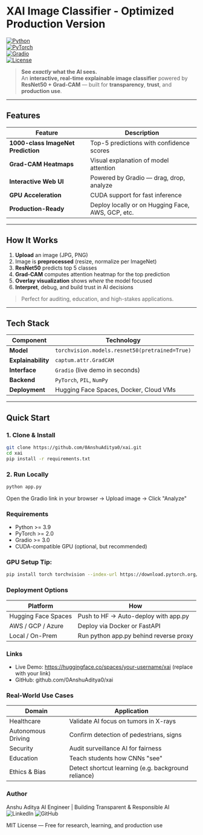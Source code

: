 # XAI Image Classifier - Optimized Production Version

[![Python](https://img.shields.io/badge/Python-3.9%2B-3776AB?style=flat&logo=python&logoColor=white)](https://www.python.org/)  
[![PyTorch](https://img.shields.io/badge/PyTorch-2.0%2B-EE4C2C?style=flat&logo=pytorch&logoColor=white)](https://pytorch.org/)  
[![Gradio](https://img.shields.io/badge/Gradio-Interface-4A90E2?style=flat&logo=gradio&logoColor=white)](https://gradio.app)  
[![License](https://img.shields.io/badge/License-MIT-4CAF50?style=flat&logo=github&logoColor=white)](LICENSE)

> **See *exactly* what the AI sees.**  
An **interactive, real-time explainable image classifier** powered by **ResNet50 + Grad-CAM** — built for **transparency**, **trust**, and **production use**.

---

## Features

| Feature | Description |
|-------|-------------|
| **1000-class ImageNet Prediction** | Top-5 predictions with confidence scores |
| **Grad-CAM Heatmaps** | Visual explanation of model attention |
| **Interactive Web UI** | Powered by Gradio — drag, drop, analyze |
| **GPU Acceleration** | CUDA support for fast inference |
| **Production-Ready** | Deploy locally or on Hugging Face, AWS, GCP, etc. |

---

## How It Works

1. **Upload** an image (JPG, PNG)  
2. Image is **preprocessed** (resize, normalize per ImageNet)  
3. **ResNet50** predicts top 5 classes  
4. **Grad-CAM** computes attention heatmap for the top prediction  
5. **Overlay visualization** shows *where* the model focused  
6. **Interpret**, debug, and build trust in AI decisions

> Perfect for auditing, education, and high-stakes applications.

---

## Tech Stack

| Component | Technology |
|---------|------------|
| **Model** | `torchvision.models.resnet50(pretrained=True)` |
| **Explainability** | `captum.attr.GradCAM` |
| **Interface** | `Gradio` (live demo in seconds) |
| **Backend** | `PyTorch`, `PIL`, `NumPy` |
| **Deployment** | Hugging Face Spaces, Docker, Cloud VMs |

---

## Quick Start

### 1. Clone & Install

```bash
git clone https://github.com/0AnshuAditya0/xai.git
cd xai
pip install -r requirements.txt
```

### 2. Run Locally

```bash
python app.py
```

Open the Gradio link in your browser → Upload image → Click "Analyze"

### Requirements

* Python >= 3.9
* PyTorch >= 2.0
* Gradio >= 3.0
* CUDA-compatible GPU (optional, but recommended)

### GPU Setup Tip:

```bash
pip install torch torchvision --index-url https://download.pytorch.org/whl/cu118
```

### Deployment Options

| Platform | How |
|----------|-----|
| Hugging Face Spaces | Push to HF → Auto-deploy with app.py |
| AWS / GCP / Azure | Deploy via Docker or FastAPI |
| Local / On-Prem | Run python app.py behind reverse proxy |

### Links

* Live Demo: https://huggingface.co/spaces/your-username/xai (replace with your link)
* GitHub: github.com/0AnshuAditya0/xai

### Real-World Use Cases

| Domain | Application |
|--------|-------------|
| Healthcare | Validate AI focus on tumors in X-rays |
| Autonomous Driving | Confirm detection of pedestrians, signs |
| Security | Audit surveillance AI for fairness |
| Education | Teach students how CNNs "see" |
| Ethics & Bias | Detect shortcut learning (e.g. background reliance) |

### Author

Anshu Aditya
AI Engineer | Building Transparent & Responsible AI
<img src="https://img.shields.io/badge/LinkedIn-Connect-blue?style=flat&logo=linkedin" alt="LinkedIn">
<img src="https://img.shields.io/badge/GitHub-Follow-black?style=flat&logo=github" alt="GitHub">

MIT License — Free for research, learning, and production use